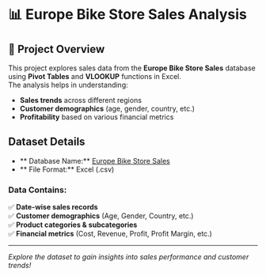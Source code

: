 # 📊 Europe Bike Store Sales Analysis

## 📌 Project Overview
This project explores sales data from the **Europe Bike Store Sales** database using **Pivot Tables** and **VLOOKUP** functions in Excel.  
The analysis helps in understanding:  
- **Sales trends** across different regions  
- **Customer demographics** (age, gender, country, etc.)  
- **Profitability** based on various financial metrics  

##  Dataset Details
- ** Database Name:** [Europe Bike Store Sales ](https://www.kaggle.com/datasets/prepinstaprime/europe-bike-store-sales) 
- ** File Format:** Excel (.csv)  

###  Data Contains:
✅ **Date-wise sales records**  
✅ **Customer demographics** (Age, Gender, Country, etc.)  
✅ **Product categories & subcategories**  
✅ **Financial metrics** (Cost, Revenue, Profit, Profit Margin, etc.)  

---

 *Explore the dataset to gain insights into sales performance and customer trends!* 
